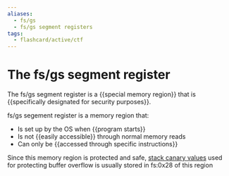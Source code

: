 ```yaml
---
aliases:
  - fs/gs 
  - fs/gs segment registers
tags:
  - flashcard/active/ctf
---
```


# The fs/gs segment register
The fs/gs segment register is a {{special memory region}} that is {{specifically designated for security purposes}}. <!--SR:!2024-12-17,3,250!2024-12-18,4,270--> 

fs/gs segement register is a memory region that:
- Is set up by the OS when {{program starts}}
- Is not {{easily accessible}} through normal memory reads
- Can only be {{accessed through specific instructions}} <!--SR:!2024-12-15,1,230!2024-12-17,3,250!2024-12-17,3,250--> 

Since this memory region is protected and safe, [stack canary values](canary.md) used for protecting buffer overflow is usually stored in fs:0x28 of this region 

